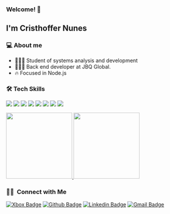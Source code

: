 ### Welcome! 👋
## I'm Cristhoffer Nunes
 
### 💻 About me
 
* 👨🏽‍🎓 Student of systems analysis and development 
* 👨🏾‍💻 Back end developer at JBQ Global.
* 🔥 Focused in Node.js 
 
### 🛠  Tech Skills
<p>
 <img src="https://img.shields.io/badge/JavaScript-F7DF1E?style=for-the-badge&logo=javascript&logoColor=black">
 <img src="https://img.shields.io/badge/TypeScript-007ACC?style=for-the-badge&logo=typescript&logoColor=white">
 <img src="https://img.shields.io/badge/Node.js-43853D?style=for-the-badge&logo=node.js&logoColor=white">
 <img src="https://img.shields.io/badge/-jest-%23C21325?style=for-the-badge&logo=jest&logoColor=white">
 <img src="https://img.shields.io/badge/docker-%230db7ed.svg?style=for-the-badge&logo=docker&logoColor=white">
 <img src="https://img.shields.io/badge/redis-%23DD0031.svg?style=for-the-badge&logo=redis&logoColor=white">
 <img src="https://img.shields.io/badge/mysql-%2300f.svg?style=for-the-badge&logo=mysql&logoColor=white">
 <img src="https://img.shields.io/badge/postgres-%23316192.svg?style=for-the-badge&logo=postgresql&logoColor=white"></p>

<p>
<a href="https://github.com/AVS1508">
  <img height="180em" src="https://github-readme-stats.vercel.app/api?username=cristhoffer-nunes&show_icons=true&theme=radical" />
  <img height="180em" src="https://github-readme-stats-eight-theta.vercel.app/api/top-langs/?username=cristhoffer-nunes&theme=radical&layout=compact&exclude_lang=java+r" />
</a>
</p>
 
<h3> 🤝🏻 &nbsp;Connect with Me </h3>

[![Xbox Badge](https://img.shields.io/badge/xbox-%23107C10.svg?style=for-the-badge&logo=xbox&logoColor=white)](https://account.xbox.com/pt-BR/Profile?xr=shellnav)
[![Github Badge](https://img.shields.io/badge/GitHub-100000?style=for-the-badge&logo=github&logoColor=whitelink=https://github.com/cristhoffer-nunes)](https://github.com/cristhoffer-nunes)
[![Linkedin Badge](https://img.shields.io/badge/LinkedIn-0077B5?style=for-the-badge&logo=linkedin&logoColor=white&link=https://www.linkedin.com/in/cristhoffer-nunes)](https://www.linkedin.com/in/cristhoffer-nunes)
[![Gmail Badge](https://img.shields.io/badge/Gmail-D14836?style=for-the-badge&logo=gmail&logoColor=white&link=mailto:cristhoffer.nunes.santos@gmail.com)](mailto:cristhoffer.nunes.santos@gmail.com)

 
